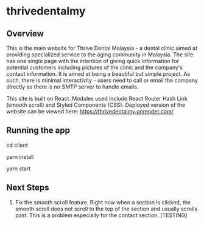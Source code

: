 # thrivedentalmy

## Overview
This is the main website for Thrive Dental Malaysia - a dental clinic aimed at providing specialized service to the aging community in Malaysia. The site has one single page with the intention of giving quick information for potential customers including pictures of the clinic and the company's contact information. It is aimed at being a beautiful but simple project. As such, there is minimal interactivity - users need to call or email the company directly as there is no SMTP server to handle emails. 

This site is built on React. Modules used include React Router Hash Link (smooth scroll) and Styled Components (CSS). Deployed version of the website can be viewed here: https://thrivedentalmy.onrender.com/

## Running the app
cd client

yarn install

yarn start

## Next Steps
1. Fix the smooth scroll feature. Right now when a section is clicked, the smooth scroll does not scroll to the top of the section and usually scrolls past. This is a problem especially for the contact section. [TESTING]